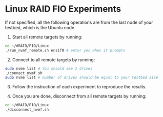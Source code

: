 # Linux RAID FIO Experiments

If not specified, all the following operations are from the last node of your testbed, which is the Ubuntu node.

1. Start all remote targets by running:
```Bash
cd ~/dRAID/FIO/Linux
./run_nvmf_remote.sh ens1f0 # enter yes when it prompts
```

2. Connect to all remote targets by running:
```Bash
sudo nvme list # You should see 2 drives
./connect_nvmf.sh
sudo nvme list # number of drives should be equal to your testbed size
```

3. Follow the instruction of each experiment to reproduce the results.

4. Once you are done, disconnect from all remote targets by running:
```Bash
cd ~/dRAID/FIO/Linux
./disconnect_nvmf.sh
```